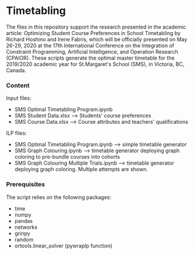 # Timetabling
The files in this repository support the research presented in the academic article: Optimizing Student Course Preferences in School Timetabling by Richard Hoshino and Irene Fabris, which will be officially presented on May 26-29, 2020 at the 17th International Conference on the Integration of Constraint Programming, Artificial Intelligence, and Operation Research (CPAIOR). These scripts generate the optimal master timetable for the 2019/2020 academic year for St.Margaret's School (SMS), in Victoria, BC, Canada.


### Content
Input files:
- SMS Optimal Timetabling Program.ipynb
- SMS Student Data.xlsx --> Students' course preferences
- SMS Course Data.xlsx --> Course attributes and teachers' qualifications 

ILP files:
- SMS Optimal Timetabling Program.ipynb --> simple timetable generator
- SMS Graph Colouring.ipynb --> timetable generator deploying graph coloring to pre-bundle courses into cohorts
- SMS Graph Colouring Multiple Trials.ipynb --> timetable generator deploying graph coloring. Multiple attempts are shown.

### Prerequisites
The script relies on the following packages: 
- time 
- numpy 
- pandas 
- networkx 
- grinpy 
- random 
- ortools.linear_solver (pywraplp function)
